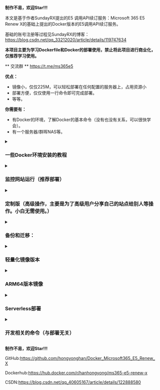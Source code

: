**制作不易，欢迎Star!!!**  

本文是基于作者SundayRX提出的E5 调用API续订服务：Microsoft 365 E5 Renew X的基础上提出的Docker版本的E5调用API续订服务。

基础的账号注册等过程见SundayRX的博客：https://blog.csdn.net/qq_33212020/article/details/119747634


**本项目主要为学习Dockerfile和Docker的部署使用，禁止将此项目进行商业化，仅推荐学习使用。**

** 交流群 ** 
https://t.me/ms365e5

**优点：**

- 镜像小，仅仅225M，可以轻松部署在任何配置的服务器上，占用资源小
- 部署方便，仅仅使用一行命令即可完成部署。
- 等等。

**你需要有：**

- 有Docker的环境，了解Docker的基本命令（没有也没有关系，可以很快学会）。
- 有一个服务器/群晖NAS等。



 <details>
<summary><h3> 一些Docker环境安装的教程</h3></summary>
 
 使用 root 权限登录 Centos。确保 yum 包更新到最新。
sudo yum update
安装的yum工具集
yum install -y yum-utils
安装docker-ce的yum源:
yum-config-manager --add-repo  https://mirrors.aliyun.com/docker-ce/linux/centos/docker-ce.repo
安装docker-ce
yum install docker-ce
查看docker服务状态:
systemctl status docker.service
开启自启动:
systemctl enable docker.service
开启服务:
systemctl start docker.service
![image](https://user-images.githubusercontent.com/63201846/229290379-b720213d-240f-4679-9e2c-93102f306808.png)

<summary><h3> 部署步骤</h3></summary>

1. 安装Docker环境后，下载MS365 E5 Renew X镜像。

   ![image-20220211202818966](README.assets/image-20220211202818966.png)

   ```
   docker pull hanhongyong/ms365-e5-renew-x:latest
   ```

2. 运行MS365 E5 Renew X镜像，得到容器。


   ```
   docker run -d -p 1066:1066 -e TZ=Asia/Shanghai --name ms365  hanhongyong/ms365-e5-renew-x:latest
   ```

   默认管理员密码为：123456
3. 进入容器内部，修改登录密码。
   进入容器命令：
   ```
   docker exec -it ms365 /bin/bash
   ```
   进入Deploy文件夹：
   ```
   cd Deploy
   ```
   修改密码：
   ```
   vim Config.xml
   ```
   键盘敲入i键，移动上下左右光标，将123456修改为你想修改的密码。键盘敲入esc键，退出编辑模式，输入:wq!键退出编辑模式。
   
4. 服务访问：输入ip:1066.

![image-20220211205438949](README.assets/image-20220211205438949.png)

</details>

 <details>
<summary><h3> 监控网站运行（推荐部署）</h3></summary>
   [见文档](https://github.com/hongyonghan/Docker_Microsoft365_E5_Renew_X/blob/main/monitoring_service.md/)
 </details>


<details>
<summary><h3> 定制版（高级操作，主要是为了高级用户分享自己的站点给别人等操作。小白无需使用。）</h3></summary>

   ```
   docker run -d -p 1066:1066 -v /root/Docker_Microsoft365_E5_Renew_X/Microsoft365_E5_Renew_X/Deploy:/app/Deploy  hanhongyong/ms365-e5-renew-x:latest
   ```
  
  其中-p为暴露服务器的端口（前面的1066，可以自行修改）和暴露容器的端口（后面的1066，可以自行修改，这个端口是在Config.xml中指定的开放的端口）；-v为数据卷的挂载，前面的Deploy指的是服务器中的Deploy文件夹（可以修改，但是必须是绝对路径），/app/Deploy指的是容器内的文件夹（不能修改）；--name为容器的名字。
 </details>
 

 
<details>
<summary> <h3>备份和迁移：</h3></summary>
 
  
  所有的配置文件都放在/app文件路径下，如果您以后有迁移的需要可以用命令将容器中/app路径下的文件复制出来。或者在一开始的时候就可以挂载数据卷到您的之前的全部文件中。如：
  ```
docker run -d -p 1066:1066 -v /root/Docker_Microsoft365_E5_Renew_X/Microsoft365_E5_Renew_X/:/app/ hanhongyong/ms365-e5-renew-x:latest
  ```
  如此便可以实现您所要求的配置文件备份的功能，且您的容器中的文件和服务器主机中文件是一样的。

  </details>
 <details>
<summary><h3> 轻量化镜像版本</h3></summary>
 
 **为了使得容器更加稳定且好用（小白专用），latest版本中添加了vim等软件，并且更换了基础镜像，会有点大。如果介意，请使用slim版本**
   ```
   docker pull hanhongyong/ms365-e5-renew-x:slim
   ```
   下面部署命令时版本也改为slim版本即可。slim版本仅为225M。
   建议使用latest版本，这个版本持续修改完善下去，slim版本仅为资源受限的主机使用。

 </details>

<details>
<summary><h3>ARM64版本镜像</h3></summary>

   ```
   docker pull hanhongyong/ms365-e5-renew-x:arm
   ```
   ```
   docker run -d -p 1066:1066 -e TZ=Asia/Shanghai --name ms365  hanhongyong/ms365-e5-renew-x:arm
   ```
 </details>
 
<details>
<summary><h3>Serverless部署</h3></summary>

没有服务器的同学们，可以使用koyeb进行部署。点击下面按钮一键部署:
> [![Deploy to Koyeb](https://www.koyeb.com/static/images/deploy/button.svg)](https://app.koyeb.com/deploy?type=docker&image=docker.io/hanhongyong/ms365-e5-renew-x&name=web-renew&ports=1066;http;/)

koyeb部署:感谢[gd1214b](https://github.com/hongyonghan/Docker_Microsoft365_E5_Renew_X/issues/5)提出的解决方案。
具体见文件: [ReadMe_Serverless.md](./ReadMe_Serverless.md) 

注意：类似于heroku和koyeb等云容器平台，都会有重启实例的现象，不过heroku是每天强制重启，koyeb是隔几天重启一次。每次重启都会丢失实例在部署后的所有更改，造成数据丢失。请大家注意。感谢[ChirmyRam](https://github.com/hongyonghan/Docker_Microsoft365_E5_Renew_X/issues/15)给出的提醒。

</details>

<details>
<summary><h3>开发相关的命令（与部署无关）</h3></summary>



```
##构建镜像
docker build -t ms365-e5-renew-x .
docker tag ms365-e5-renew-x:latest hanhongyong/ms365-e5-renew-x:latest

#上传镜像
docker push hanhongyong/ms365-e5-renew-x:latest
#登录dockerhub
docker login
#使用buildx编译arm架构的镜像
docker buildx build --push --tag hanhongyong/ms365-e5-renew-x:arm --platform linux/arm64/v8 -f Dockerfile_arm .
```

</details>

**制作不易，欢迎Star!!!**

GitHub:https://github.com/hongyonghan/Docker_Microsoft365_E5_Renew_X

Dockerhub:https://hub.docker.com/r/hanhongyong/ms365-e5-renew-x

CSDN:https://blog.csdn.net/qq_40605167/article/details/122888580



